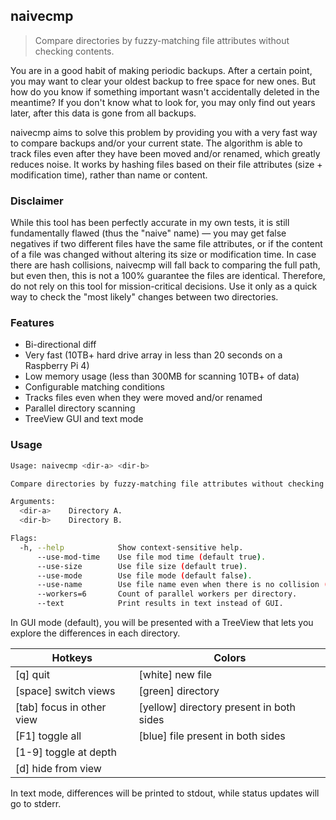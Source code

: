 ## naivecmp

> Compare directories by fuzzy-matching file attributes without checking contents.

You are in a good habit of making periodic backups. After a certain point, you may want to clear your oldest backup to free space for new ones. But how do you know if something important wasn't accidentally deleted in the meantime? If you don't know what to look for, you may only find out years later, after this data is gone from all backups.

naivecmp aims to solve this problem by providing you with a very fast way to compare backups and/or your current state. The algorithm is able to track files even after they have been moved and/or renamed, which greatly reduces noise. It works by hashing files based on their file attributes (size + modification time), rather than name or content.

### Disclaimer

While this tool has been perfectly accurate in my own tests, it is still fundamentally flawed (thus the "naive" name) — you may get false negatives if two different files have the same file attributes, or if the content of a file was changed without altering its size or modification time. In case there are hash collisions, naivecmp will fall back to comparing the full path, but even then, this is not a 100% guarantee the files are identical. Therefore, do not rely on this tool for mission-critical decisions. Use it only as a quick way to check the "most likely" changes between two directories.

### Features

- Bi-directional diff
- Very fast (10TB+ hard drive array in less than 20 seconds on a Raspberry Pi 4)
- Low memory usage (less than 300MB for scanning 10TB+ of data)
- Configurable matching conditions
- Tracks files even when they were moved and/or renamed
- Parallel directory scanning
- TreeView GUI and text mode

### Usage

```bash
Usage: naivecmp <dir-a> <dir-b>

Compare directories by fuzzy-matching file attributes without checking contents.

Arguments:
  <dir-a>    Directory A.
  <dir-b>    Directory B.

Flags:
  -h, --help            Show context-sensitive help.
      --use-mod-time    Use file mod time (default true).
      --use-size        Use file size (default true).
      --use-mode        Use file mode (default false).
      --use-name        Use file name even when there is no collision (default false).
      --workers=6       Count of parallel workers per directory.
      --text            Print results in text instead of GUI.
```

In GUI mode (default), you will be presented with a TreeView that lets you explore the differences in each directory.

| Hotkeys                   | Colors                                   |
| ------------------------- | ---------------------------------------- |
| [q] quit                  | [white] new file                         |
| [space] switch views      | [green] directory                        |
| [tab] focus in other view | [yellow] directory present in both sides |
| [F1] toggle all           | [blue] file present in both sides        |
| [1-9] toggle at depth     |                                          |
| [d] hide from view        |                                          |

In text mode, differences will be printed to stdout, while status updates will go to stderr.
